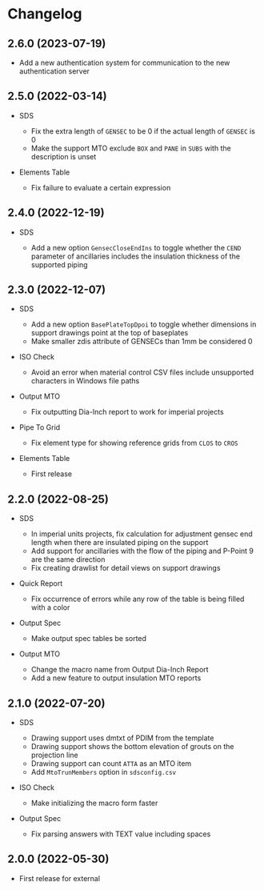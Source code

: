 # Changelog

## 2.6.0 (2023-07-19)

- Add a new authentication system for communication to the new authentication server

## 2.5.0 (2022-03-14)

- SDS

  - Fix the extra length of `GENSEC` to be 0 if the actual length of `GENSEC` is 0
  - Make the support MTO exclude `BOX` and `PANE` in `SUBS` with the description is unset

- Elements Table

  - Fix failure to evaluate a certain expression

## 2.4.0 (2022-12-19)

- SDS

  - Add a new option `GensecCloseEndIns` to toggle whether the `CEND` parameter of ancillaries includes the insulation thickness of the supported piping

## 2.3.0 (2022-12-07)

- SDS

  - Add a new option `BasePlateTopDpoi` to toggle whether dimensions in support drawings point at the top of baseplates
  - Make smaller zdis attribute of GENSECs than 1mm be considered 0

- ISO Check

  - Avoid an error when material control CSV files include unsupported characters in Windows file paths

- Output MTO

  - Fix outputting Dia-Inch report to work for imperial projects

- Pipe To Grid

  - Fix element type for showing reference grids from `CLOS` to `CROS`

- Elements Table

  - First release

## 2.2.0 (2022-08-25)

- SDS

  - In imperial units projects, fix calculation for adjustment gensec end length when there are insulated piping on the support
  - Add support for ancillaries with the flow of the piping and P-Point 9 are the same direction
  - Fix creating drawlist for detail views on support drawings

- Quick Report

  - Fix occurrence of errors while any row of the table is being filled with a color

- Output Spec

  - Make output spec tables be sorted

- Output MTO

  - Change the macro name from Output Dia-Inch Report
  - Add a new feature to output insulation MTO reports

## 2.1.0 (2022-07-20)

- SDS

  - Drawing support uses dmtxt of PDIM from the template
  - Drawing support shows the bottom elevation of grouts on the projection line
  - Drawing support can count `ATTA` as an MTO item
  - Add `MtoTrunMembers` option in `sdsconfig.csv`

- ISO Check

  - Make initializing the macro form faster

- Output Spec

  - Fix parsing answers with TEXT value including spaces

## 2.0.0 (2022-05-30)

- First release for external

